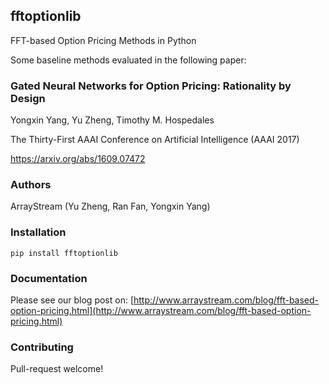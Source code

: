 ## fftoptionlib

FFT-based Option Pricing Methods in Python

Some baseline methods evaluated in the following paper: 

### Gated Neural Networks for Option Pricing: Rationality by Design

Yongxin Yang, Yu Zheng, Timothy M. Hospedales

The Thirty-First AAAI Conference on Artificial Intelligence (AAAI 2017)

https://arxiv.org/abs/1609.07472

### Authors

ArrayStream (Yu Zheng, Ran Fan, Yongxin Yang)

### Installation
```pip install fftoptionlib```

### Documentation

Please see our blog post on: [http://www.arraystream.com/blog/fft-based-option-pricing.html](http://www.arraystream.com/blog/fft-based-option-pricing.html)

### Contributing

Pull-request welcome!
